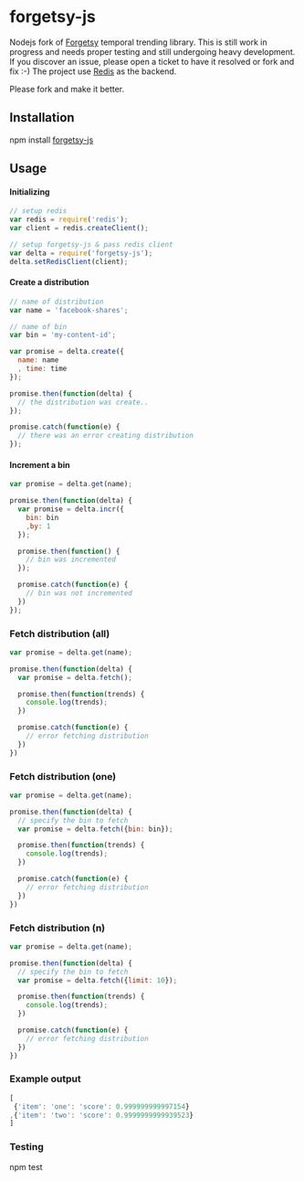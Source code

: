 forgetsy-js
===========

Nodejs fork of [Forgetsy](https://github.com/cavvia/forgetsy) temporal trending library. This is still work in progress and needs proper testing and still undergoing heavy development. If you discover an issue, please open a ticket to have it resolved or fork and fix :-) The project use [Redis](https://github.com/antirez/redis) as the backend. 

Please fork and make it better.

Installation
------------
npm install [forgetsy-js](https://www.npmjs.org/package/forgetsy-js)

## Usage

#### Initializing
```javascript
// setup redis
var redis = require('redis');
var client = redis.createClient();

// setup forgetsy-js & pass redis client
var delta = require('forgetsy-js');
delta.setRedisClient(client);
```

#### Create a distribution
```javascript
// name of distribution
var name = 'facebook-shares';

// name of bin
var bin = 'my-content-id';

var promise = delta.create({
  name: name
  , time: time
});

promise.then(function(delta) {
  // the distribution was create..
});

promise.catch(function(e) {
  // there was an error creating distribution
});
```

#### Increment a bin
```javascript
var promise = delta.get(name);

promise.then(function(delta) {
  var promise = delta.incr({
    bin: bin
    ,by: 1
  });

  promise.then(function() {
    // bin was incremented
  });

  promise.catch(function(e) {
    // bin was not incremented
  })
});
```

### Fetch distribution (all)
```javascript
var promise = delta.get(name);

promise.then(function(delta) {
  var promise = delta.fetch();

  promise.then(function(trends) {
    console.log(trends);
  })

  promise.catch(function(e) {
    // error fetching distribution
  })
})
```

### Fetch distribution (one)
```javascript
var promise = delta.get(name);

promise.then(function(delta) {
  // specify the bin to fetch
  var promise = delta.fetch({bin: bin});

  promise.then(function(trends) {
    console.log(trends);
  })

  promise.catch(function(e) {
    // error fetching distribution
  })
})
```

### Fetch distribution (n)
```javascript
var promise = delta.get(name);

promise.then(function(delta) {
  // specify the bin to fetch
  var promise = delta.fetch({limit: 10});

  promise.then(function(trends) {
    console.log(trends);
  })

  promise.catch(function(e) {
    // error fetching distribution
  })
})
```

### Example output
```javascript
[
 {'item': 'one': 'score': 0.999999999997154}
,{'item': 'two': 'score': 0.9999999999939523}
]
```

### Testing
npm test